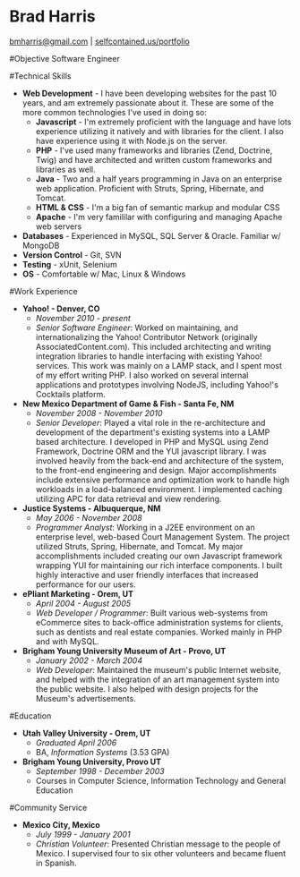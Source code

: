 Brad Harris
===
[bmharris@gmail.com](mailto:bmharris@gmail.com) | [selfcontained.us/portfolio](http://selfcontained.us/portfolio)

#Objective
	Software Engineer

#Technical Skills
+	**Web Development** - I have been developing websites for the past 10 years, and am extremely passionate about it.  These are some of the more common technologies I've used in doing so:
	+	**Javascript** - I'm extremely proficient with the language and have lots experience utilizing it natively and with libraries for the client.  I also have experience using it with Node.js on the server.
	+	**PHP** - I've used many frameworks and libraries (Zend, Doctrine, Twig) and have architected and written custom frameworks and libraries as well.
	+	**Java** - Two and a half years programming in Java on an enterprise web application. Proficient with Struts, Spring, Hibernate, and Tomcat.
	+	**HTML & CSS** - I'm a big fan of semantic markup and modular CSS
	+	**Apache** - I'm very famililar with configuring and managing Apache web servers
+	**Databases** - Experienced in MySQL, SQL Server & Oracle.  Familiar w/ MongoDB
+	**Version Control** - Git, SVN
+	**Testing** - xUnit, Selenium
+	**OS** - Comfortable w/ Mac, Linux & Windows

#Work Experience
+	**Yahoo! - Denver, CO**
	+	*November 2010 - present*
	+	*Senior Software Engineer*: Worked on maintaining, and internationalizing the Yahoo! Contributor Network (originally AssociatedContent.com).  This included architecting and writing integration libraries to handle interfacing with existing Yahoo! services.  This work was mainly on a LAMP stack, and I spent most of my effort writing PHP.  I also worked on several internal applications and prototypes involving NodeJS, including Yahoo!'s Cocktails platform.
+	**New Mexico Department of Game & Fish - Santa Fe, NM**
	+	*November 2008 - November 2010*
	+	*Senior Developer*: Played a vital role in the re-architecture and development of the department's existing systems into a LAMP based architecture. I developed in PHP and MySQL using Zend Framework, Doctrine ORM and the YUI javascript library. I was involved heavily from the back-end and architecture of the system, to the front-end engineering and design.  Major accomplishments include extensive performance and optimization work to handle high workloads in a load-balanced environment.  I implemented caching utilizing APC for data retrieval and view rendering.
+	**Justice Systems - Albuquerque, NM**
	+	*May 2006 - November 2008*
	+	*Programmer Analyst*: Working in a J2EE environment on an enterprise level, web-based Court Management System. The project utilized Struts, Spring, Hibernate, and Tomcat. My major accomplishments included creating our own Javascript framework wrapping YUI for maintaining our rich interface components.  I built highly interactive and user friendly interfaces that increased performance for our users.
+	**ePliant Marketing - Orem, UT**
	+	*April 2004 - August 2005*
	+	*Web Developer / Programmer*: Built various web-systems from eCommerce sites to back-office administration systems for clients, such as dentists and real estate companies. Worked mainly in PHP and with MySQL.
+	**Brigham Young University Museum of Art - Provo, UT**
	+	*January 2002 - March 2004*
	+	*Web Developer*: Maintained the museum's public Internet website, and helped with the integration of an art management system into the public website.  I also helped with design projects for the Museum's advertisements.

#Education
+	**Utah Valley University - Orem, UT**
	+	*Graduated April 2006*
	+	BA, *Information Systems* (3.53 GPA)
+	**Brigham Young University, Provo UT**
	+	*September 1998 - December 2003*
	+	Courses in Computer Science, Information Technology and General Education

#Community Service
+	**Mexico City, Mexico**
	+	*July 1999 - January 2001*
	+	*Christian Volunteer*: Presented Christian message to the people of Mexico.  I supervised four to six other volunteers and became fluent in Spanish.
